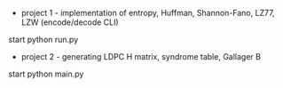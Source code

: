 - project 1 - implementation of entropy, Huffman, Shannon-Fano, LZ77, LZW (encode/decode CLI)

start
	python run.py

- project 2 - generating LDPC H matrix, syndrome table, Gallager B

start
	python main.py


